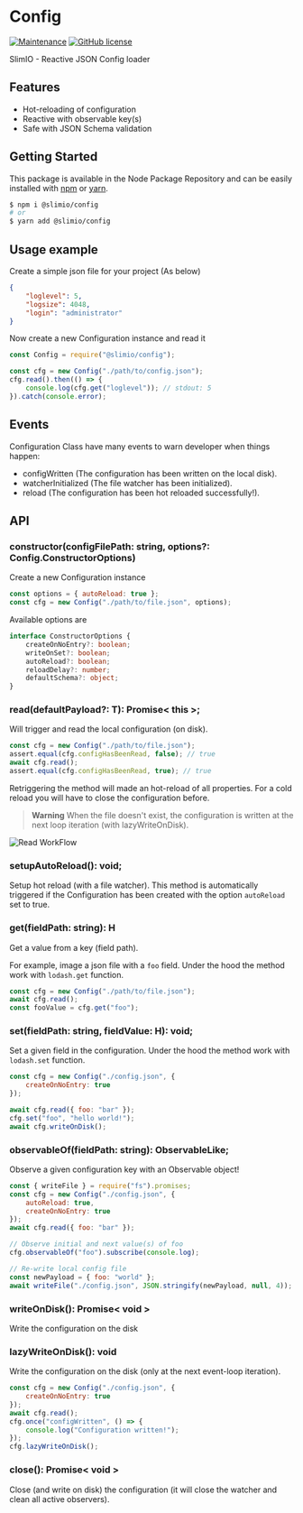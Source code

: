 # Config

[![Maintenance](https://img.shields.io/badge/Maintained%3F-yes-green.svg)](https://github.com/SlimIO/Config/commit-activity)
[![GitHub license](https://img.shields.io/github/license/Naereen/StrapDown.js.svg)](https://github.com/SlimIO/Config/blob/master/LICENSE)

SlimIO - Reactive JSON Config loader

## Features

- Hot-reloading of configuration
- Reactive with observable key(s)
- Safe with JSON Schema validation

## Getting Started

This package is available in the Node Package Repository and can be easily installed with [npm](https://docs.npmjs.com/getting-started/what-is-npm) or [yarn](https://yarnpkg.com).

```bash
$ npm i @slimio/config
# or
$ yarn add @slimio/config
```

## Usage example

Create a simple json file for your project (As below)

```json
{
    "loglevel": 5,
    "logsize": 4048,
    "login": "administrator"
}
```

Now create a new Configuration instance and read it

```js
const Config = require("@slimio/config");

const cfg = new Config("./path/to/config.json");
cfg.read().then(() => {
    console.log(cfg.get("loglevel")); // stdout: 5
}).catch(console.error);
```

## Events
Configuration Class have many events to warn developer when things happen:

- configWritten (The configuration has been written on the local disk).
- watcherInitialized (The file watcher has been initialized).
- reload (The configuration has been hot reloaded successfully!).

## API

### constructor<T>(configFilePath: string, options?: Config.ConstructorOptions)
Create a new Configuration instance
```js
const options = { autoReload: true };
const cfg = new Config("./path/to/file.json", options);
```

Available options are
```ts
interface ConstructorOptions {
    createOnNoEntry?: boolean;
    writeOnSet?: boolean;
    autoReload?: boolean;
    reloadDelay?: number;
    defaultSchema?: object;
}
```

### read(defaultPayload?: T): Promise< this >;
Will trigger and read the local configuration (on disk).

```js
const cfg = new Config("./path/to/file.json");
assert.equal(cfg.configHasBeenRead, false); // true
await cfg.read();
assert.equal(cfg.configHasBeenRead, true); // true
```

Retriggering the method will made an hot-reload of all properties. For a cold reload you will have to close the configuration before.

> **Warning** When the file doesn't exist, the configuration is written at the next loop iteration (with lazyWriteOnDisk).

![Read WorkFlow](https://i.imgur.com/uMY4DZV.png)

### setupAutoReload(): void;
Setup hot reload (with a file watcher). This method is automatically triggered if the Configuration has been created with the option `autoReload` set to true.

### get<H>(fieldPath: string): H
Get a value from a key (field path).

For example, image a json file with a `foo` field. Under the hood the method work with `lodash.get` function.
```js
const cfg = new Config("./path/to/file.json");
await cfg.read();
const fooValue = cfg.get("foo");
```

### set<H>(fieldPath: string, fieldValue: H): void;
Set a given field in the configuration. Under the hood the method work with `lodash.set` function.

```js
const cfg = new Config("./config.json", {
    createOnNoEntry: true
});

await cfg.read({ foo: "bar" });
cfg.set("foo", "hello world!");
await cfg.writeOnDisk();
```

### observableOf(fieldPath: string): ObservableLike;
Observe a given configuration key with an Observable object!

```js
const { writeFile } = require("fs").promises;
const cfg = new Config("./config.json", {
    autoReload: true,
    createOnNoEntry: true
});
await cfg.read({ foo: "bar" });

// Observe initial and next value(s) of foo
cfg.observableOf("foo").subscribe(console.log);

// Re-write local config file
const newPayload = { foo: "world" };
await writeFile("./config.json", JSON.stringify(newPayload, null, 4));
```

### writeOnDisk(): Promise< void >
Write the configuration on the disk

### lazyWriteOnDisk(): void
Write the configuration on the disk (only at the next event-loop iteration).

```js
const cfg = new Config("./config.json", {
    createOnNoEntry: true
});
await cfg.read();
cfg.once("configWritten", () => {
    console.log("Configuration written!");
});
cfg.lazyWriteOnDisk();
```

### close(): Promise< void >
Close (and write on disk) the configuration (it will close the watcher and clean all active observers).
